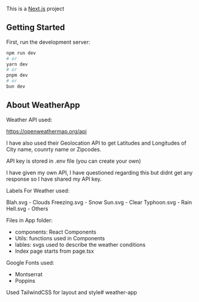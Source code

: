 This is a [Next.js](https://nextjs.org/) project 
## Getting Started

First, run the development server:

```bash
npm run dev
# or
yarn dev
# or
pnpm dev
# or
bun dev
```

## About WeatherApp

Weather API used:

https://openweathermap.org/api

I have also used their Geolocation API to get Latitudes and Longitudes of City name, counrty name or Zipcodes.

API key is stored in .env file (you can create your own)

I have given my own API, I have questioned regarding this but didnt get any response so I have shared my API key.

Labels For Weather used:

Blah.svg - Clouds
Freezing.svg - Snow
Sun.svg - Clear
Typhoon.svg - Rain 
Hell.svg - Others

Files in App folder:
- components: React Components
- Utils: functions used in Components
- lables: svgs used to describe the weather conditions
- Index page starts from page.tsx

Google Fonts used:
- Montserrat
- Poppins

Used TailwindCSS for layout and style# weather-app
